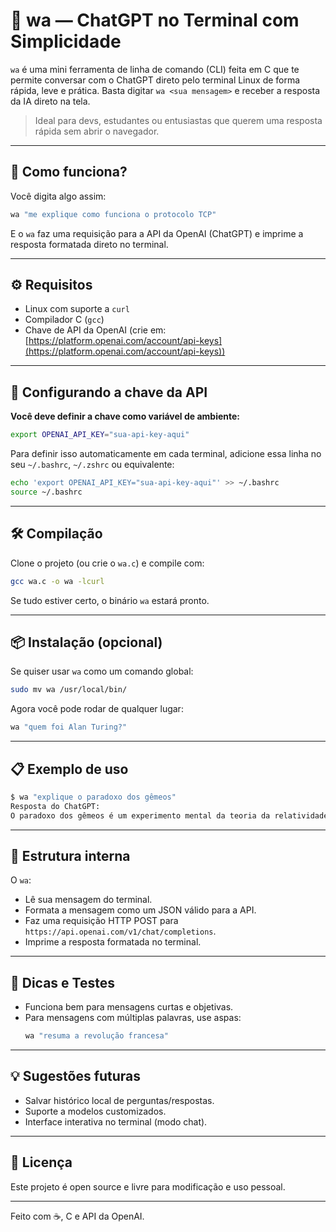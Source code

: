# 🧠 wa — ChatGPT no Terminal com Simplicidade

`wa` é uma mini ferramenta de linha de comando (CLI) feita em C que te permite conversar com o ChatGPT direto pelo terminal Linux de forma rápida, leve e prática. Basta digitar `wa <sua mensagem>` e receber a resposta da IA direto na tela.

> Ideal para devs, estudantes ou entusiastas que querem uma resposta rápida sem abrir o navegador.

---

## 🚀 Como funciona?

Você digita algo assim:

```bash
wa "me explique como funciona o protocolo TCP"
```

E o `wa` faz uma requisição para a API da OpenAI (ChatGPT) e imprime a resposta formatada direto no terminal.

---

## ⚙️ Requisitos

- Linux com suporte a `curl`
- Compilador C (`gcc`)
- Chave de API da OpenAI (crie em: [https://platform.openai.com/account/api-keys](https://platform.openai.com/account/api-keys))

---

## 🔐 Configurando a chave da API

**Você deve definir a chave como variável de ambiente:**

```bash
export OPENAI_API_KEY="sua-api-key-aqui"
```

Para definir isso automaticamente em cada terminal, adicione essa linha no seu `~/.bashrc`, `~/.zshrc` ou equivalente:

```bash
echo 'export OPENAI_API_KEY="sua-api-key-aqui"' >> ~/.bashrc
source ~/.bashrc
```

---

## 🛠️ Compilação

Clone o projeto (ou crie o `wa.c`) e compile com:

```bash
gcc wa.c -o wa -lcurl
```

Se tudo estiver certo, o binário `wa` estará pronto.

---

## 📦 Instalação (opcional)

Se quiser usar `wa` como um comando global:

```bash
sudo mv wa /usr/local/bin/
```

Agora você pode rodar de qualquer lugar:

```bash
wa "quem foi Alan Turing?"
```

---

## 📋 Exemplo de uso

```bash
$ wa "explique o paradoxo dos gêmeos"
Resposta do ChatGPT:
O paradoxo dos gêmeos é um experimento mental da teoria da relatividade...
```

---

## 🧩 Estrutura interna

O `wa`:
- Lê sua mensagem do terminal.
- Formata a mensagem como um JSON válido para a API.
- Faz uma requisição HTTP POST para `https://api.openai.com/v1/chat/completions`.
- Imprime a resposta formatada no terminal.

---

## 🧪 Dicas e Testes

- Funciona bem para mensagens curtas e objetivas.
- Para mensagens com múltiplas palavras, use aspas:
  ```bash
  wa "resuma a revolução francesa"
  ```

---

## 💡 Sugestões futuras

- Salvar histórico local de perguntas/respostas.
- Suporte a modelos customizados.
- Interface interativa no terminal (modo chat).

---

## 📜 Licença

Este projeto é open source e livre para modificação e uso pessoal.

---

Feito com ☕, C e API da OpenAI.